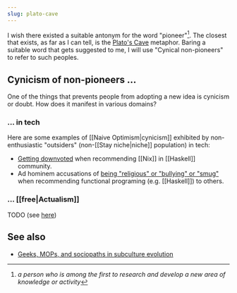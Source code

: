 ```yaml
---
slug: plato-cave
---
```


I wish there existed a suitable antonym for the word "pioneer"[^def]. The closest that exists, as far as I can tell, is the [Plato's Cave](https://en.wikipedia.org/wiki/Allegory_of_the_cave) metaphor. Baring a suitable word that gets suggested to me, I will use "Cynical non-pioneers" to refer to such peoples.

[^def]: *a person who is among the first to research and develop a new area of knowledge or activity*

## Cynicism of non-pioneers ...

One of the things that prevents people from adopting a new idea is cynicism or doubt. How does it manifest in various domains?

### ... in tech

Here are some examples of [[Naive Optimism|cynicism]] exhibited by non-enthusiastic "outsiders" (non-[[Stay niche|niche]] population) in tech:

- [Getting downvoted](https://old.reddit.com/r/haskell/comments/y6a07e/simple_ghc_stack_for_a_novice/iso56t8/) when recommending [[Nix]] in [[Haskell]] community.
- Ad hominem accusations of [being "religious" or "bullying" or "smug"](https://news.ycombinator.com/item?id=33433783) when recommending functional programing (e.g. [[Haskell]]) to others.

### ... [[free|Actualism]]

TODO (see [here](http://actualfreedom.com.au/sundry/commonobjections/croindex.htm))

## See also

- [Geeks, MOPs, and sociopaths in subculture evolution](https://meaningness.com/geeks-mops-sociopaths)